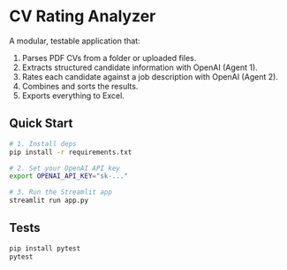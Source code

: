 # CV Rating Analyzer

A modular, testable application that:

1. Parses PDF CVs from a folder or uploaded files.
2. Extracts structured candidate information with OpenAI (Agent 1).
3. Rates each candidate against a job description with OpenAI (Agent 2).
4. Combines and sorts the results.
5. Exports everything to Excel.

## Quick Start

```bash
# 1. Install deps
pip install -r requirements.txt

# 2. Set your OpenAI API key
export OPENAI_API_KEY="sk-..."

# 3. Run the Streamlit app
streamlit run app.py
```

## Tests
```bash
pip install pytest
pytest
```
